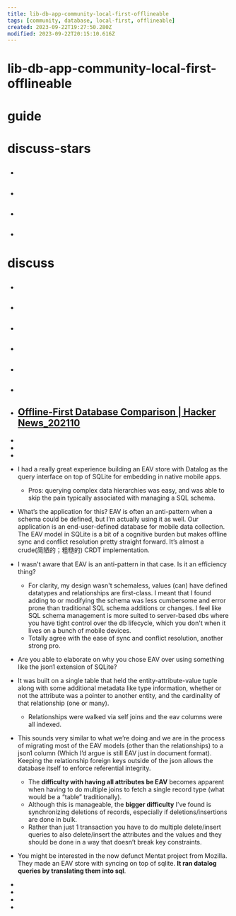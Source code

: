 ```yaml
---
title: lib-db-app-community-local-first-offlineable
tags: [community, database, local-first, offlineable]
created: 2023-09-22T19:27:50.280Z
modified: 2023-09-22T20:15:10.616Z
---
```


# lib-db-app-community-local-first-offlineable

# guide

# discuss-stars
- ## 

- ## 

- ## 

- ## 
# discuss
- ## 

- ## 

- ## 

- ## 

- ## 

- ## 

- ## [Offline-First Database Comparison | Hacker News_202110](https://news.ycombinator.com/item?id=28995268)

- 
- 
- 

- I had a really great experience building an EAV store with Datalog as the query interface on top of SQLite for embedding in native mobile apps.
  - Pros: querying complex data hierarchies was easy, and was able to skip the pain typically associated with managing a SQL schema.
- What’s the application for this? EAV is often an anti-pattern when a schema could be defined, but I’m actually using it as well. Our application is an end-user-defined database for mobile data collection. The EAV model in SQLite is a bit of a cognitive burden but makes offline sync and conflict resolution pretty straight forward. It’s almost a crude(简陋的；粗糙的) CRDT implementation.
- I wasn't aware that EAV is an anti-pattern in that case. Is it an efficiency thing?
  - For clarity, my design wasn't schemaless, values (can) have defined datatypes and relationships are first-class. I meant that I found adding to or modifying the schema was less cumbersome and error prone than traditional SQL schema additions or changes. I feel like SQL schema management is more suited to server-based dbs where you have tight control over the db lifecycle, which you don't when it lives on a bunch of mobile devices.
  - Totally agree with the ease of sync and conflict resolution, another strong pro.

- Are you able to elaborate on why you chose EAV over using something like the json1 extension of SQLite?
- It was built on a single table that held the entity-attribute-value tuple along with some additional metadata like type information, whether or not the attribute was a pointer to another entity, and the cardinality of that relationship (one or many).
  - Relationships were walked via self joins and the eav columns were all indexed.
- This sounds very similar to what we’re doing and we are in the process of migrating most of the EAV models (other than the relationships) to a json1 column (Which I’d argue is still EAV just in document format). Keeping the relationship foreign keys outside of the json allows the database itself to enforce referential integrity.
  - The **difficulty with having all attributes be EAV** becomes apparent when having to do multiple joins to fetch a single record type (what would be a “table” traditionally). 
  - Although this is manageable, the **bigger difficulty** I’ve found is synchronizing deletions of records, especially if deletions/insertions are done in bulk. 
  - Rather than just 1 transaction you have to do multiple delete/insert queries to also delete/insert the attributes and the values and they should be done in a way that doesn’t break key constraints.

- You might be interested in the now defunct Mentat project from Mozilla. They made an EAV store with syncing on top of sqlite. **It ran datalog queries by translating them into sql**.

- 
- 
- 
- 
